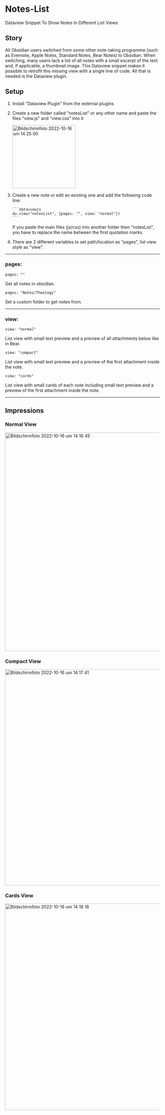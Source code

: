 # Notes-List
Dataview Snippet To Show Notes In Different List Views

## Story
All Obsidian users switched from some other note-taking programme (such as Evernote, Apple Notes, Standard Notes, Bear Notes) to Obsidian. When switching, many users lack a list of all notes with a small excerpt of the text and, if applicable, a thumbnail image. This Dataview snippet makes it possible to retrofit this missing view with a single line of code. All that is needed is the Dataview plugin.

## Setup
1.  Install "Dataview Plugin" from the external plugins
2.  Create a new folder called "notesList" or any other name and paste the files "view.js" and "view.css" into it

    <img width="205" alt="Bildschirm­foto 2022-10-16 um 14 25 00" src="https://user-images.githubusercontent.com/59178587/196035303-72d032a9-09b2-4c98-9afa-c2b835a2b107.png">

3.  Create a new note or edit an existing one and add the following code line:

    ````
    ```dataviewjs
    dv.view("notesList", {pages: "", view: "normal"})
    ```
    ````
    
    If you paste the main files (js/css) into another folder then "notesList", you have to replace the name between the first quotation marks.
 
 4. There are 2 different variables to set path/location as "pages", list view style as "view".

---
### pages:
```
pages: ""
```
Get all notes in obsidian.

```
pages: "Notes/Theology"
```
Set a custom folder to get notes from.
    
---
### view:
```
view: "normal"
```
List view with small text preview and a preview of all attachments below like in Bear.

```
view: "compact"
```
List view with small text preview and a preview of the first attachment inside the note.

```
view: "cards"
```
List view with small cards of each note including small text preview and a preview of the first attachment inside the note.
    
---

## Impressions

### Normal View
<img width="711" alt="Bildschirm­foto 2022-10-16 um 14 16 45" src="https://user-images.githubusercontent.com/59178587/196035529-cc727ad6-36e4-4085-a6b9-65dd2091f3f9.png">

### Compact View
<img width="703" alt="Bildschirm­foto 2022-10-16 um 14 17 41" src="https://user-images.githubusercontent.com/59178587/196035534-8da3fd4e-646f-4f75-a8d4-544f44147aea.png">

### Cards View
<img width="672" alt="Bildschirm­foto 2022-10-16 um 14 18 18" src="https://user-images.githubusercontent.com/59178587/196035541-e28b89fe-3cd7-4f80-a3dd-6b258082710d.png">
